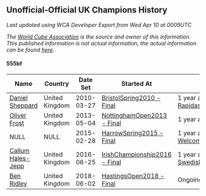 ## Unofficial-Official UK Champions History

*Last updated using WCA Developer Export from Wed Apr 10 at 0009UTC*

*The [World Cube Association](https://www.worldcubeassociation.org) is the source and owner of this information. This published information is not actual information, the actual information can be found [here](https://www.worldcubeassociation.org/results).*

#### 555bf

|Name|Country|Date Set|Started At|Ended At|Days Held|  
|--|--|--|--|--|--|  
|[Daniel Sheppard](https://www.worldcubeassociation.org/persons/2009SHEP01)|United Kingdom|2010-03-27|[BristolSpring2010 - Final](https://www.worldcubeassociation.org/competitions/BristolSpring2010/results/all#e555bf_f)|1 year after [RapidashOpen2012](https://www.worldcubeassociation.org/competitions/RapidashOpen2012/results/all#e555bf_f)|1114|  
|[Oliver Frost](https://www.worldcubeassociation.org/persons/2012FROS01)|United Kingdom|2013-05-04|[NottinghamOpen2013 - Final](https://www.worldcubeassociation.org/competitions/NottinghamOpen2013/results/all#e555bf_f)|1 year after [BallerupOpen2013](https://www.worldcubeassociation.org/competitions/BallerupOpen2013/results/all#e555bf_f)|512|  
|NULL|NULL|2015-02-28|[HarrowSpring2015 - Final](https://www.worldcubeassociation.org/competitions/HarrowSpring2015/results/all#e555bf_f)|1 year after [WelcomeBackToGuildford2015](https://www.worldcubeassociation.org/competitions/WelcomeBackToGuildford2015/results/all#e555bf_f)|408|  
|[Callum Hales-Jepp](https://www.worldcubeassociation.org/persons/2012HALE01)|United Kingdom|2016-06-25|[IrishChampionship2016 - Final](https://www.worldcubeassociation.org/competitions/IrishChampionship2016/results/all#e555bf_f)|1 year after [SwedishChampionship2017](https://www.worldcubeassociation.org/competitions/SwedishChampionship2017/results/all#e555bf_f)|701|  
|[Ben Ridley](https://www.worldcubeassociation.org/persons/2016RIDL01)|United Kingdom|2018-06-02|[HastingsOpen2018 - Final](https://www.worldcubeassociation.org/competitions/HastingsOpen2018/results/all#e555bf_f)|Ongoing|312|  
